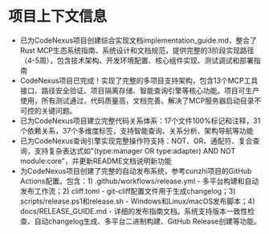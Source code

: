 # 项目上下文信息
- 已为CodeNexus项目创建综合实现文档implementation_guide.md，整合了Rust MCP生态系统指南、系统设计和文档规范，提供完整的3阶段实现路径（4-5周），包含技术架构、开发环境配置、核心组件实现、测试调试和部署指南
- CodeNexus项目已完成！实现了完整的多项目支持架构，包含13个MCP工具接口、路径安全验证、项目隔离存储、智能查询引擎等核心功能。项目可生产使用，所有测试通过，代码质量高，文档完善。解决了MCP服务器启动目录不可控的关键问题。
- 已为CodeNexus项目建立完整代码关系体系：17个文件100%标记和注释，31个依赖关系，37个多维度标签，支持智能查询、关系分析、架构导航等功能
- 已为CodeNexus查询引擎实现完整操作符支持：NOT、OR、通配符、复合查询，支持复杂表达式如"(type:manager OR type:adapter) AND NOT module:core"，并更新README文档说明新功能
- 为CodeNexus项目创建了完整的自动发布系统，参考cunzhi项目的GitHub Actions配置。包含：1) .github/workflows/release.yml - 多平台构建和自动发布工作流；2) cliff.toml - git-cliff配置文件用于生成changelog；3) scripts/release.ps1和release.sh - Windows和Linux/macOS发布脚本；4) docs/RELEASE_GUIDE.md - 详细的发布指南文档。系统支持版本一致性检查、自动changelog生成、多平台二进制构建、GitHub Release创建等功能。
